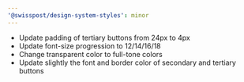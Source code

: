 ```yaml
---
'@swisspost/design-system-styles': minor
---
```


- Update padding of tertiary buttons from 24px to 4px
- Update font-size progression to 12/14/16/18
- Change transparent color to full-tone colors
- Update slightly the font and border color of secondary and tertiary buttons

